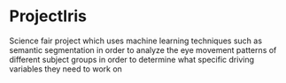 # ProjectIris

Science fair project which uses machine learning techniques such as semantic segmentation in order to analyze the eye movement patterns of different subject groups in order to determine what specific driving variables they need to work on
